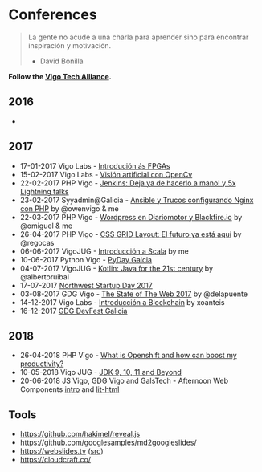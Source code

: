 Conferences
===============

> La gente no acude a una charla para aprender sino para encontrar inspiración y motivación.
> - David Bonilla

**Follow the [Vigo Tech Alliance](http://vigotech.org/).**

2016
----

*

2017
----

* 17-01-2017 Vigo Labs - [Introdución ás FPGAs](20170117-VigoLabs-FPGAs.md)
* 15-02-2017 Vigo Labs - [Visión artificial con OpenCv](20170215-VigoLabs-OpenCV.md)
* 22-02-2017 PHP Vigo - [Jenkins: Deja ya de hacerlo a mano! y 5x Lightning talks](20170222-PHPVigo-Jenkins_5LT.md)
* 23-02-2017 Syyadmin@Galicia - [Ansible y Trucos configurando Nginx con PHP](20170223-SysadminGaliciaFebrero.md) by @owenvigo & me
* 22-03-2017 PHP Vigo - [Wordpress en Diariomotor y Blackfire.io](http://phpvigo.com/blog/resumen-meetup-12-2) by @omiguel & me
* 26-04-2017 PHP Vigo - [CSS GRID Layout: El futuro ya está aquí](https://blogs.igalia.com/mrego/2017/05/19/spanish-css-grid-layout-el-futuro-ya-esta-aqui/) by @regocas
* 06-06-2017 VigoJUG - [Introducción a Scala](https://docs.google.com/presentation/d/1BrZVBydFq5kOxhwf5_Qm9UHjYC7qqm3wgHfGUGO2Abo/mobilepresent?slide=id.p) by me
* 10-06-2017 Python Vigo - [PyDay Galcia](201706010-PyDayGalicia.md)
* 04-07-2017 VigoJUG - [Kotlin: Java for the 21st century](https://docs.google.com/presentation/d/1K-jqOlRYFvMRJmJZuQYVp3lhH70gvfoiaWa8MzqGe9A/view) by @albertoruibal
* 17-07-2017 [Northwest Startup Day 2017](http://nosday.com)
* 03-08-2017 GDG Vigo - [The State of The Web 2017](https://delapuente.github.io/presentations/state-of-the-web-17/index.html#/1) by @delapuente
* 14-12-2017 Vigo Labs - [Introducción a Blockchain](20171214-VigoLabs-Blockchain.md) by xoanteis
* 16-12-2017 [GDG DevFest Galicia](20171216-devfestgal.md)


2018
----

* 26-04-2018 PHP Vigo - [What is Openshift and how can boost my productivity?](http://redhat.slides.com/jruarive/phpvigo21/fullscreen?token=58J5fuvw)
* 10-05-2018 Vigo JUG - [JDK 9, 10, 11 and Beyond](https://github.com/vigojug/talk-vigojug-2018-JDK-9-10-11-and-Beyond)
* 20-06-2018 JS Vigo, GDG Vigo and GalsTech - Afternoon Web Components [intro](https://docs.google.com/presentation/d/1-qquKA1VOyRaYcUm-_fC4sb1ZWiHNdkR_9PNFNeJW4k/mobilepresent?slide=id.g36703c151f_0_60) and [lit-html](https://docs.google.com/presentation/d/1Bxbrp8GXpE86-3mLULY2OF7Wne-1LXzmLoqNLhxE1Mc/edit#slide=id.g36849c2f67_0_527)

Tools
-----
* https://github.com/hakimel/reveal.js
* https://github.com/googlesamples/md2googleslides/
* https://webslides.tv ([src](https://github.com/jlantunez/webslides/))
* https://cloudcraft.co/
